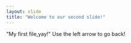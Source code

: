 ```yaml
---
layout: slide
title: "Welcome to our second slide!"
---
```

"My first file,yay!"
Use the left arrow to go back!
